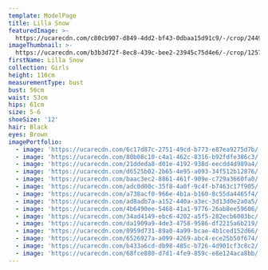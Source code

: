 ```yaml
---
template: ModelPage
title: Lilla Snow
featuredImage: >-
  https://ucarecdn.com/c80cb907-d849-4dd2-bf43-0dbaa15d91c9/-/crop/2449x1274/0,0/-/preview/
imageThumbnail: >-
  https://ucarecdn.com/b3b3d72f-8ec8-439c-bee2-23945c75d4e6/-/crop/1257x1944/170,85/-/preview/
firstName: Lilla Snow
collection: Girls
height: 116cm
measurementType: bust
bust: 56cm
waist: 53cm
hips: 61cm
size: 5-6
shoeSize: '12'
hair: Black
eyes: Brown
imagePortfolio:
  - image: 'https://ucarecdn.com/6c17d87c-2751-49cd-b773-e87ea9275d7b/'
  - image: 'https://ucarecdn.com/80b08c10-c4a1-462c-8316-b92fdfe386c3/'
  - image: 'https://ucarecdn.com/21ddeda8-d01e-4192-938d-eecdd4d989a4/'
  - image: 'https://ucarecdn.com/d6525b02-2b65-4e95-a093-34f512b12876/'
  - image: 'https://ucarecdn.com/baac3ec2-8861-461f-909e-c729a3660fa0/'
  - image: 'https://ucarecdn.com/adc0d00c-35f8-4a0f-9c4f-b7463c17f905/'
  - image: 'https://ucarecdn.com/a738acf0-966e-4b1a-b160-8c55da4465f4/'
  - image: 'https://ucarecdn.com/ad8adb7a-a152-440a-a3ec-3d13d0e2a0a5/'
  - image: 'https://ucarecdn.com/4b6490ee-5468-41a1-9776-26ab8ee59606/'
  - image: 'https://ucarecdn.com/34ad4149-ebc6-4202-a5f5-282ecb6003bc/'
  - image: 'https://ucarecdn.com/da1909a9-4de3-4758-9586-df2215a6b219/'
  - image: 'https://ucarecdn.com/0959d731-89a0-4a99-bcae-4b1ced152d66/'
  - image: 'https://ucarecdn.com/6526927a-a099-4269-abc4-ece25b50f674/'
  - image: 'https://ucarecdn.com/b433a6cd-db98-485c-b726-4d901cf3c8c2/'
  - image: 'https://ucarecdn.com/68fce880-d7d1-4fe9-859c-e8e124aca8bb/'
---
```


